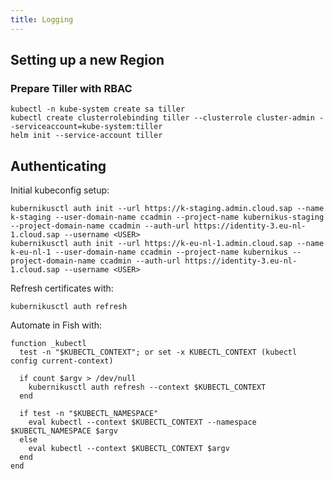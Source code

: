 ```yaml
---
title: Logging 
---
```


## Setting up a new Region

### Prepare Tiller with RBAC
```
kubectl -n kube-system create sa tiller
kubectl create clusterrolebinding tiller --clusterrole cluster-admin --serviceaccount=kube-system:tiller
helm init --service-account tiller
```

## Authenticating

Initial kubeconfig setup:
```
kubernikusctl auth init --url https://k-staging.admin.cloud.sap --name k-staging --user-domain-name ccadmin --project-name kubernikus-staging --project-domain-name ccadmin --auth-url https://identity-3.eu-nl-1.cloud.sap --username <USER> 
kubernikusctl auth init --url https://k-eu-nl-1.admin.cloud.sap --name k-eu-nl-1 --user-domain-name ccadmin --project-name kubernikus --project-domain-name ccadmin --auth-url https://identity-3.eu-nl-1.cloud.sap --username <USER> 
```

Refresh certificates with:
```
kubernikusctl auth refresh
```

Automate in Fish with:
```
function _kubectl
  test -n "$KUBECTL_CONTEXT"; or set -x KUBECTL_CONTEXT (kubectl config current-context)

  if count $argv > /dev/null
    kubernikusctl auth refresh --context $KUBECTL_CONTEXT
  end

  if test -n "$KUBECTL_NAMESPACE"
    eval kubectl --context $KUBECTL_CONTEXT --namespace $KUBECTL_NAMESPACE $argv
  else
    eval kubectl --context $KUBECTL_CONTEXT $argv
  end
end
```
